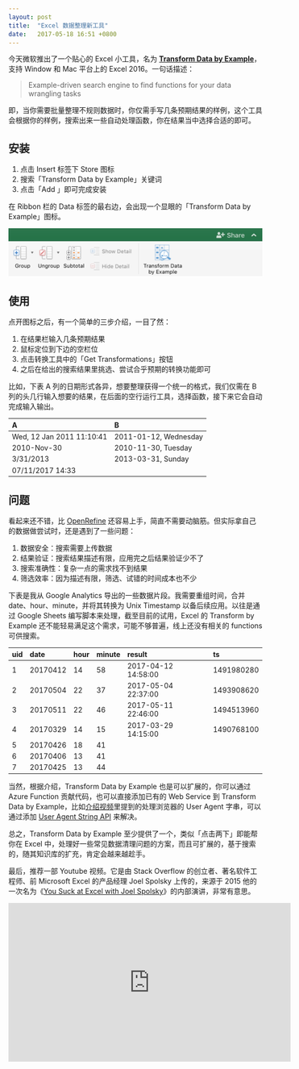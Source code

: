 ```yaml
---
layout: post
title:  "Excel 数据整理新工具"
date:   2017-05-18 16:51 +0800
---
```


今天微软推出了一个贴心的 Excel 小工具，名为 **[Transform Data by Example](https://store.office.com/en-us/app.aspx?assetid=WA104380727)**，支持 Window 和 Mac 平台上的 Excel 2016。一句话描述：

> Example-driven search engine to find functions for your data wrangling tasks

即，当你需要批量整理不规则数据时，你仅需手写几条预期结果的样例，这个工具会根据你的样例，搜索出来一些自动处理函数，你在结果当中选择合适的即可。



## 安装

1. 点击 Insert 标签下 Store 图标
2. 搜索「Transform Data by Example」关键词
3. 点击「Add 」即可完成安装

在 Ribbon 栏的 Data 标签的最右边，会出现一个显眼的「Transform Data by Example」图标。

![Transform Data by Example Icon](/files/2017/05/18/transform-data-by-example.png)



## 使用

点开图标之后，有一个简单的三步介绍，一目了然：

1. 在结果栏输入几条预期结果
2. 鼠标定位到下边的空栏位
3. 点击转换工具中的「Get Transformations」按钮
4. 之后在给出的搜索结果里挑选、尝试合乎预期的转换功能即可



比如，下表 A 列的日期形式各异，想要整理获得一个统一的格式，我们仅需在 B 列的头几行输入想要的结果，在后面的空行运行工具，选择函数，接下来它会自动完成输入输出。

| A                         | B                     |
| :------------------------ | :-------------------- |
| Wed, 12 Jan 2011 11:10:41 | 2011-01-12, Wednesday |
| 2010-Nov-30               | 2010-11-30,  Tuesday  |
| 3/31/2013                 | 2013-03-31, Sunday    |
| 07/11/2017 14:33          |                       |



## 问题

看起来还不错，比 [OpenRefine](https://github.com/OpenRefine/OpenRefine) 还容易上手，简直不需要动脑筋。但实际拿自己的数据做尝试时，还是遇到了一些问题：

1. 数据安全：搜索需要上传数据
2. 结果验证：搜索结果描述有限，应用完之后结果验证少不了
3. 搜索准确性：复杂一点的需求找不到结果
4. 筛选效率：因为描述有限，筛选、试错的时间成本也不少

下表是我从 Google Analytics 导出的一些数据片段。我需要重组时间，合并 date、hour、minute，并将其转换为 Unix Timestamp 以备后续应用。以往是通过 Google Sheets 编写脚本来处理，截至目前的试用，Excel 的 Transform by Example 还不能轻易满足这个需求，可能不够普遍，线上还没有相关的 functions 可供搜索。

| uid  | date     | hour | minute | result              | ts         |
| :--- | :------- | :--- | :----- | :------------------ | :--------- |
| 1    | 20170412 | 14   | 58     | 2017-04-12 14:58:00 | 1491980280 |
| 2    | 20170504 | 22   | 37     | 2017-05-04 22:37:00 | 1493908620 |
| 3    | 20170511 | 22   | 46     | 2017-05-11 22:46:00 | 1494513960 |
| 4    | 20170329 | 14   | 15     | 2017-03-29 14:15:00 | 1490768100 |
| 5    | 20170426 | 18   | 41     |                     |            |
| 6    | 20170406 | 13   | 41     |                     |            |
| 7    | 20170425 | 13   | 44     |                     |            |

当然，根据介绍，Transform Data by Example 也是可以扩展的，你可以通过 Azure Function 贡献代码，也可以直接添加已有的 Web Service 到 Transform Data by Example，比如[介绍视频](https://www.microsoft.com/en-us/research/project/transform-data-by-example/)里提到的处理浏览器的 User Agent 字串，可以通过添加 [User Agent String API](http://www.useragentstring.com/?uas=UAS&getJSON=all) 来解决。



总之，Transform Data by Example 至少提供了一个，类似「点击两下」即能帮你在 Excel 中，处理好一些常见数据清理问题的方案，而且可扩展的，基于搜索的，随其知识库的扩充，肯定会越来越趁手。


最后，推荐一部 Youtube 视频。它是由 Stack Overflow 的创立者、著名软件工程师、前 Microsoft Excel 的产品经理 Joel Spolsky 上传的，来源于 2015 他的一次名为《[You Suck at Excel with Joel Spolsky](https://www.youtube.com/watch?v=0nbkaYsR94c)》的内部演讲，非常有意思。

<iframe width="560" height="315" src="https://www.youtube.com/embed/0nbkaYsR94c?rel=0&amp;showinfo=0" frameborder="0" allow="autoplay; encrypted-media" allowfullscreen></iframe>
